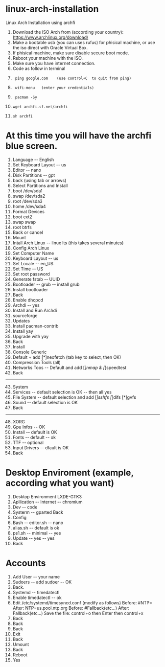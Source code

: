 # linux-arch-installation
Linux Arch Installation using archfi
1. Download the ISO Arch from (according your country):
https://www.archlinux.org/download/
2. Make a bootable usb (you can uses rufus) for phisical machine, or use the iso direct with Oracle Virtual Box.
3. If phisical machine, make sure disable secure boot mode.
4. Reboot your machine with the ISO.
5. Make sure you have internet connection.
6. Code as follow in terminal
7.      ping google.com    (use control+C  to quit from ping)
8.      wifi-menu   (enter your credentials)
9.      pacman -Sy    
10.     wget archfi.sf.net/archfi
11.     sh archfi
# At this time you will have the archfi blue screen.
1. Language -- English
2. Set Keyboard Layout -- us
3. Editor -- nano
4. Disk Partitions -- gpt
5. back (using tab or arrows)
6. Select Partitions and Install
7. boot /dev/sda1
8. swap /dev/sda2
9. root /dev/sda3
10. home /dev/sda4
11. Format Devices
12. boot ext2
13. swap swap
14. root btrfs
15. Back or cancel
16. Mount
17. Intall Arch Linux -- linux lts    (this takes several minutes)
18. Config Arch Linux
19. Set Computer Name
20. Keyboard Layout -- us
21. Set Locale -- en_US
22. Set Time --  US
23. Set root password
24. Generate fstab -- UUID
25. Bootloader -- grub -- install grub
26. Install bootloader
27. Back
28. Enable dhcpcd
29. Archdi -- yes
30. Install and Run Archdi
31. sourceforge
32. Updates
33. Install pacman-contrib
34. Install yay
35.	Upgrade with yay
36. Back
37. Install
38. Console Generic
39. Default + add [*]neofetch   (tab key to select, then OK)
40. Compression Tools (all)
41. Networks Toos -- Default and add [*]nmap & [*]speedtest
42. Back
__________
43. System
44. Services -- default selection is OK -- then all yes
45. File System -- default selection and add [*]sshfs [*]difs [*]gvfs
46. Sound -- default selection is OK
47. Back
__________
48. XORG
49. Gpu Infos -- OK
50. Install -- default is OK
51. Fonts -- default -- ok
52. TTF -- optional
53. Input Drivers -- dfault is OK
54. Back
# Desktop Enviroment (example, according what you want)
1. Desktop Environment LXDE-GTK3
2. Apllication -- Internet -- chromium
3. Dev -- code
4. Systerm -- gparted
Back
1. Config
2. Bash -- editor.sh -- nano
3. alias.sh -- default is ok
4. ps1.sh -- minimal -- yes
5. Update -- yes -- yes
6. Back
# Accounts
1. Add User -- your name
2. Sudoers -- add sudoer -- OK
3. Back.
4. Systemd -- timedatectl
5. Enable timedatectl -- ok
6. Edit /etc/systemd/timesyncd.conf (modify as follows)
        Before: #NTP=             After: NTP=us.pool.ntp.org
        Before: #Fallback(etc...) After: Fallback(etc...)
        Save the file: control+o then Enter then control+x
7. Back
8. Back
9. Back
10. Exit
11. Back
12. Umount
13. Back
14. Reboot
15. Yes

